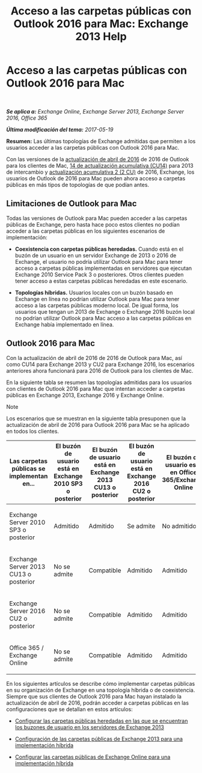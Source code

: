 ﻿---
title: 'Acceso a las carpetas públicas con Outlook 2016 para Mac: Exchange 2013 Help'
TOCTitle: Acceso a las carpetas públicas con Outlook 2016 para Mac
ms:assetid: bc9b8226-bd8b-4edc-882b-4f19cfe118eb
ms:mtpsurl: https://technet.microsoft.com/es-es/library/Mt788631(v=EXCHG.150)
ms:contentKeyID: 74115368
ms.date: 05/22/2018
mtps_version: v=EXCHG.150
ms.translationtype: MT
---

# Acceso a las carpetas públicas con Outlook 2016 para Mac

 

_**Se aplica a:** Exchange Online, Exchange Server 2013, Exchange Server 2016, Office 365_

_**Última modificación del tema:** 2017-05-19_

**Resumen:**  Las últimas topologías de Exchange admitidas que permiten a los usuarios acceder a las carpetas públicas con Outlook 2016 para Mac.

Con las versiones de la [actualización de abril de 2016](https://go.microsoft.com/fwlink/?linkid=829202) de 2016 de Outlook para los clientes de Mac, [14 de actualización acumulativa (CU14)](https://go.microsoft.com/fwlink/p/?linkid=849432) para 2013 de intercambio y [actualización acumulativa 2 (2 CU)](https://go.microsoft.com/fwlink/p/?linkid=849793) de 2016, Exchange, los usuarios de Outlook de 2016 para Mac pueden ahora acceso a carpetas públicas en más tipos de topologías de que podían antes.

## Limitaciones de Outlook para Mac

Todas las versiones de Outlook para Mac pueden acceder a las carpetas públicas de Exchange, pero hasta hace poco estos clientes no podían acceder a las carpetas públicas en los siguientes escenarios de implementación:

  - **Coexistencia con carpetas públicas heredadas.** Cuando está en el buzón de un usuario en un servidor Exchange de 2013 o 2016 de Exchange, el usuario no podría utilizar Outlook para Mac para tener acceso a carpetas públicas implementadas en servidores que ejecutan Exchange 2010 Service Pack 3 o posteriores. Otros clientes pueden tener acceso a estas carpetas públicas heredadas en este escenario.

  - **Topologías híbridas.** Usuarios locales con un buzón basado en Exchange en línea no podrían utilizar Outlook para Mac para tener acceso a las carpetas públicas moderno local. De igual forma, los usuarios que tengan un 2013 de Exchange o Exchange 2016 buzón local no podrían utilizar Outlook para Mac acceso a las carpetas públicas en Exchange había implementado en línea.

## Outlook 2016 para Mac

Con la actualización de abril de 2016 de 2016 de Outlook para Mac, así como CU14 para Exchange 2013 y CU2 para Exchange 2016, los escenarios anteriores ahora funcionará para 2016 de Outlook para los clientes de Mac.

En la siguiente tabla se resumen las topologías admitidas para los usuarios con clientes de Outlook 2016 para Mac que intentan acceder a carpetas públicas en Exchange 2013, Exchange 2016 y Exchange Online.


> [!NOTE]
> Los escenarios que se muestran en la siguiente tabla presuponen que la actualización de abril de 2016 para Outlook 2016 para Mac se ha aplicado en todos los clientes.




<table>
<colgroup>
<col style="width: 20%" />
<col style="width: 20%" />
<col style="width: 20%" />
<col style="width: 20%" />
<col style="width: 20%" />
</colgroup>
<thead>
<tr class="header">
<th>Las carpetas públicas se implementan en...</th>
<th>El buzón de usuario está en Exchange 2010 SP3 o posterior</th>
<th>El buzón de usuario está en Exchange 2013 CU13 o posterior</th>
<th>El buzón de usuario está en Exchange 2016 CU2 o posterior</th>
<th>El buzón de usuario está en Office 365/Exchange Online</th>
</tr>
</thead>
<tbody>
<tr class="odd">
<td><p>Exchange Server 2010 SP3 o posterior</p></td>
<td><p>Admitido</p></td>
<td><p>Admitido</p></td>
<td><p>Se admite</p></td>
<td><p>No admitido</p></td>
</tr>
<tr class="even">
<td><p>Exchange Server 2013 CU13 o posterior</p></td>
<td><p>No se admite</p></td>
<td><p>Compatible</p></td>
<td><p>Admitido</p></td>
<td><p>Admitido</p></td>
</tr>
<tr class="odd">
<td><p>Exchange Server 2016 CU2 o posterior</p></td>
<td><p>No se admite</p></td>
<td><p>Compatible</p></td>
<td><p>Admitido</p></td>
<td><p>Admitido</p></td>
</tr>
<tr class="even">
<td><p>Office 365 / Exchange Online</p></td>
<td><p>No se admite</p></td>
<td><p>Compatible</p></td>
<td><p>Admitido</p></td>
<td><p>Admitido</p></td>
</tr>
</tbody>
</table>


En los siguientes artículos se describe cómo implementar carpetas públicas en su organización de Exchange en una topología híbrida o de coexistencia. Siempre que sus clientes de Outlook 2016 para Mac hayan instalado la actualización de abril de 2016, podrán acceder a carpetas públicas en las configuraciones que se detallan en estos artículos:

  - [Configurar las carpetas públicas heredadas en las que se encuentran los buzones de usuario en los servidores de Exchange 2013](configure-legacy-public-folders-where-user-mailboxes-are-on-exchange-2013-servers-exchange-2013-help.md)

  - [Configuración de las carpetas públicas de Exchange 2013 para una implementación híbrida](configure-exchange-2013-public-folders-for-a-hybrid-deployment-exchange-2013-help.md)

  - [Configurar las carpetas públicas de Exchange Online para una implementación híbrida](configure-exchange-online-public-folders-for-a-hybrid-deployment-exchange-2013-help.md)

